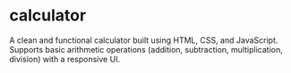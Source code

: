 # calculator
A clean and functional calculator built using HTML, CSS, and JavaScript. Supports basic arithmetic operations (addition, subtraction, multiplication, division) with a responsive UI.
